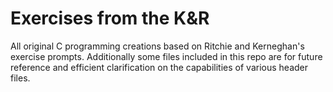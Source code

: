 # Exercises from the K&R
All original C programming creations based on Ritchie and Kerneghan's exercise prompts.
Additionally some files included in this repo are for future reference and efficient clarification on the capabilities of various header files.








